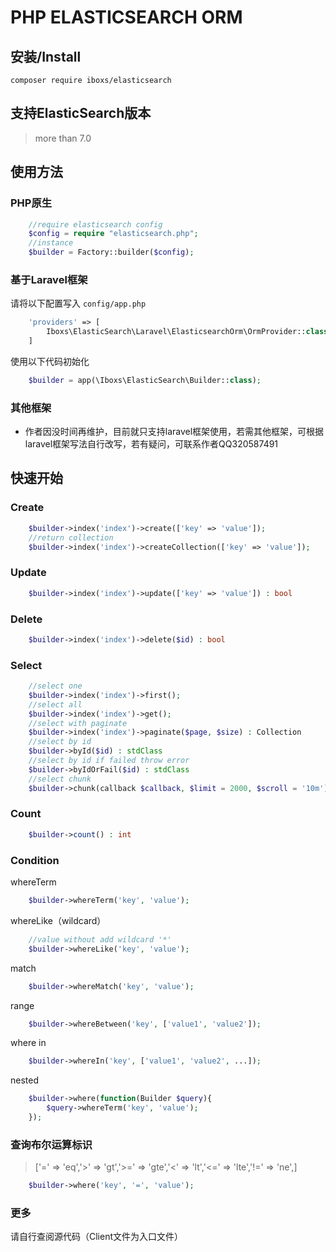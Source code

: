 # PHP ELASTICSEARCH ORM

## 安装/Install

```
composer require iboxs/elasticsearch
```

## 支持ElasticSearch版本
>more than 7.0


## 使用方法

### PHP原生
```php
    //require elasticsearch config
    $config = require "elasticsearch.php";
    //instance
    $builder = Factory::builder($config);
```

### 基于Laravel框架
请将以下配置写入 `config/app.php`
```php
    'providers' => [
        Iboxs\ElasticSearch\Laravel\ElasticsearchOrm\OrmProvider::class,
    ] 
```
使用以下代码初始化
```php
    $builder = app(\Iboxs\ElasticSearch\Builder::class);
```
### 其他框架

* 作者因没时间再维护，目前就只支持laravel框架使用，若需其他框架，可根据laravel框架写法自行改写，若有疑问，可联系作者QQ320587491

## 快速开始

### Create

```php
    $builder->index('index')->create(['key' => 'value']);
    //return collection
    $builder->index('index')->createCollection(['key' => 'value']);
```

### Update

```php
    $builder->index('index')->update(['key' => 'value']) : bool
```

### Delete

```php
    $builder->index('index')->delete($id) : bool
```

### Select

```php
    //select one
    $builder->index('index')->first();
    //select all
    $builder->index('index')->get();
    //select with paginate
    $builder->index('index')->paginate($page, $size) : Collection
    //select by id
    $builder->byId($id) : stdClass
    //select by id if failed throw error
    $builder->byIdOrFail($id) : stdClass
    //select chunk
    $builder->chunk(callback $callback, $limit = 2000, $scroll = '10m')
```

### Count

```php
    $builder->count() : int
```

### Condition

whereTerm
```php
    $builder->whereTerm('key', 'value');
```

whereLike（wildcard）
```php
    //value without add wildcard '*'
    $builder->whereLike('key', 'value');
```

match

```php
    $builder->whereMatch('key', 'value');
```

range

```php
    $builder->whereBetween('key', ['value1', 'value2']);
```

where in

```php
    $builder->whereIn('key', ['value1', 'value2', ...]);
```

nested

```php
    $builder->where(function(Builder $query){
        $query->whereTerm('key', 'value');
    });
```

### 查询布尔运算标识

> ['='  => 'eq','>'  => 'gt','>=' => 'gte','<'  => 'lt','<=' => 'lte','!=' => 'ne',]

```php
    $builder->where('key', '=', 'value');
```

### 更多

请自行查阅源代码（Client文件为入口文件）

